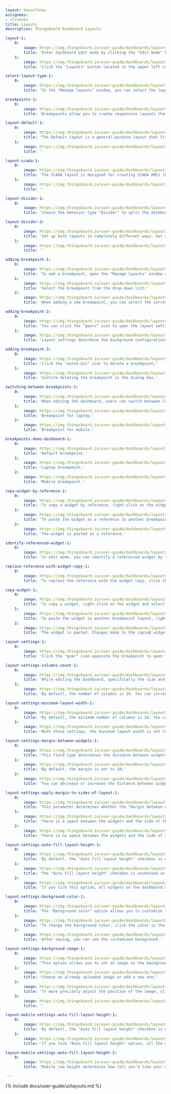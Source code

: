 ```yaml
---
layout: docwithnav
assignees:
- stitenko
title: Layouts
description: ThingsBoard Dashboard Layouts

layout-1:
    0:
        image: https://img.thingsboard.io/user-guide/dashboards/layouts/ce/manage-layouts-1-ce.png
        title: 'Enter dashboard edit mode by clicking the "Edit mode" button in the upper right corner of the window;'
    1:
        image: https://img.thingsboard.io/user-guide/dashboards/layouts/ce/manage-layouts-2-ce.png
        title: 'Click the "Layouts" button located in the upper left corner of the dashboard window. This will open the layout management window.'

select-layout-type-1:
    0:
        image: https://img.thingsboard.io/user-guide/dashboards/layouts/ce/select-layout-type-1-ce.png
        title: 'In the "Manage layouts" window, you can select the layout type suitable for your needs: Default, SCADA, or Divider.'

breakpoints-1:
    0:
        image: https://img.thingsboard.io/user-guide/dashboards/layouts/ce/breakpoints-1-ce.png
        title: 'Breakpoints allow you to create responsive layouts that adapt to different screen sizes. You can add and configure breakpoints to ensure your dashboard looks perfect on any device.'

layout-default-1:
    0:
        image: https://img.thingsboard.io/user-guide/dashboards/layouts/ce/layout-default-1-ce.png
        title: 'The Default layout is a general-purpose layout that fits most dashboards. This layout type supports screen breakpoints for responsive design.'
    1:
        image: https://img.thingsboard.io/user-guide/dashboards/layouts/ce/layout-default-2-ce.png
        title: ''

layout-scada-1:
    0:
        image: https://img.thingsboard.io/user-guide/dashboards/layouts/ce/layout-scada-1-ce.png
        title: 'The SCADA layout is designed for creating SCADA HMIs (Human-Machine Interfaces) an typically consists of scalable widgets called SCADA symbols. '
    1:
        image: https://img.thingsboard.io/user-guide/dashboards/layouts/ce/layout-scada-2-ce.png
        title: ''

layout-divider-1:
    0:
        image: https://img.thingsboard.io/user-guide/dashboards/layouts/ce/layout-divider-1-ce.png
        title: 'Choose the behavior type "Divider" to split the dashboard into two separate sections: left and right. You can configure the width of these sub-layouts using either a fixed pixel value or a percentage of the screen width.'

layout-divider-2:
    0:
        image: https://img.thingsboard.io/user-guide/dashboards/layouts/ce/layout-divider-2-ce.png
        title: 'Set up both layouts in completely different ways. Set a different background for each window. And resize the window sizes in a certain percentage ratio to each other. Then save changes.'
    1:
        image: https://img.thingsboard.io/user-guide/dashboards/layouts/ce/layout-divider-3-ce.png
        title: ''

adding-breakpoint-1:
    0:
        image: https://img.thingsboard.io/user-guide/dashboards/layouts/ce/adding-breakpoint-1-ce.png
        title: 'To add a breakpoint, open the "Manage layouts" window and click the "+" button in the breakpoints table;'
    1:
        image: https://img.thingsboard.io/user-guide/dashboards/layouts/ce/adding-breakpoint-2-ce.png
        title: 'Select the breakpoint from the drop-down list;'
    2:
        image: https://img.thingsboard.io/user-guide/dashboards/layouts/ce/adding-breakpoint-3-ce.png
        title: 'When adding a new breakpoint, you can select the corresponding screen resolution and copy both widgets and layout settings from another breakpoint. Click "Add".'

adding-breakpoint-2:
    0:
        image: https://img.thingsboard.io/user-guide/dashboards/layouts/ce/adding-breakpoint-4-ce.png
        title: 'You can click the “gears” icon to open the layout settings for that breakpoint;'
    1:
        image: https://img.thingsboard.io/user-guide/dashboards/layouts/ce/adding-breakpoint-5-ce.png
        title: 'Layout settings determine the background configurations of the dashboard and how widgets will be arranged on it.'

adding-breakpoint-3:
    0:
        image: https://img.thingsboard.io/user-guide/dashboards/layouts/ce/adding-breakpoint-6-ce.png
        title: 'Click the "waste-bin" icon to delete a breakpoint;'
    1:
        image: https://img.thingsboard.io/user-guide/dashboards/layouts/ce/adding-breakpoint-7-ce.png
        title: 'Confirm deleting the breakpoint in the dialog box.'

switching-between-breakpoints-1:
    0:
        image: https://img.thingsboard.io/user-guide/dashboards/layouts/ce/switching-between-breakpoints-1-ce.png
        title: 'When editing the dashboard, users can switch between layouts using the combobox located in the top-left corner of the screen;'
    1:
        image: https://img.thingsboard.io/user-guide/dashboards/layouts/ce/switching-between-breakpoints-2-ce.png
        title: 'Breakpoint for laptop;'
    2:
        image: https://img.thingsboard.io/user-guide/dashboards/layouts/ce/switching-between-breakpoints-3-ce.png
        title: 'Breakpoint for mobile.'

breakpoints-demo-dashboard-1:
    0:
        image: https://img.thingsboard.io/user-guide/dashboards/layouts/ce/breakpoints-demo-dashboard-1-ce.png
        title: 'Default breakpoint.'
    1:
        image: https://img.thingsboard.io/user-guide/dashboards/layouts/ce/breakpoints-demo-dashboard-2-ce.png
        title: 'Laptop breakpoint.'
    2:
        image: https://img.thingsboard.io/user-guide/dashboards/layouts/ce/breakpoints-demo-dashboard-3-ce.png
        title: 'Mobile breakpoint.'

copy-widget-by-reference-1:
    0:
        image: https://img.thingsboard.io/user-guide/dashboards/layouts/ce/copy-widget-by-reference-1-ce.png
        title: 'To copy a widget by reference, right-click on the widget and select "Copy reference" (Ctrl+R);'
    1:
        image: https://img.thingsboard.io/user-guide/dashboards/layouts/ce/copy-widget-by-reference-2-ce.png
        title: 'To paste the widget as a reference in another breakpoint layout, right-click on the empty space and select "Paste reference" (Ctrl+I);'
    2:
        image: https://img.thingsboard.io/user-guide/dashboards/layouts/ce/copy-widget-by-reference-3-ce.png
        title: 'The widget is pasted as a reference.'

identify-referenced-widget-1:
    0:
        image: https://img.thingsboard.io/user-guide/dashboards/layouts/ce/identify-referenced-widget-1-ce.png
        title: 'In edit mode, you can identify a referenced widget by the presence of a "Reference" button in the widget&#39;s edit panel.'

replace-reference-with-widget-copy-1:
    0:
        image: https://img.thingsboard.io/user-guide/dashboards/layouts/ce/replace-reference-with-widget-copy-1-ce.png
        title: 'To replace the reference with the widget copy, click the "Reference" button on the widget editing panel, or right-click on the widget and select "Replace reference with widget copy".'

copy-widget-1:
    0:
        image: https://img.thingsboard.io/user-guide/dashboards/layouts/ce/copy-widget-1-ce.png
        title: 'To copy a widget, right-click on the widget and select "Copy" (Ctrl+C);'
    1:
        image: https://img.thingsboard.io/user-guide/dashboards/layouts/ce/copy-widget-2-ce.png
        title: 'To paste the widget in another breakpoint layout, right-click on the empty space and select "Paste" (Ctrl+V);'
    2:
        image: https://img.thingsboard.io/user-guide/dashboards/layouts/ce/copy-widget-3-ce.png
        title: 'The widget is pasted. Changes made to the copied widget will not affect the original widget.'

layout-settings-1:
    0:
        image: https://img.thingsboard.io/user-guide/dashboards/layouts/ce/layout-settings-1-ce.png
        title: 'Click the "gear" icon opposite the breakpoint to open the layout settings.'

layout-settings-columns-count-1:
    0:
        image: https://img.thingsboard.io/user-guide/dashboards/layouts/ce/layout-settings-columns-count-1-ce.png
        title: 'While editing the Dashboard, specifically the size and space of your widgets, you can notice a whitish grid on a gray background. These are columns that determine how many widgets can fit horizontally on the dashboard;'
    1:
        image: https://img.thingsboard.io/user-guide/dashboards/layouts/ce/layout-settings-columns-count-2-ce.png
        title: 'By default, the number of columns is 24. You can increase or decrease their number. The minimum number of columns is 10. The maximum number is 1000 columns.'

layout-settings-minimum-layout-width-1:
    0:
        image: https://img.thingsboard.io/user-guide/dashboards/layouts/ce/layout-settings-minimum-layout-width-1-ce.png
        title: 'By default, the minimum number of columns is 24. You can increase or decrease this number. The minimum number of columns is 10. We recommend that the value of this parameter be equal to or more than the column count.'
    1:
        image: https://img.thingsboard.io/user-guide/dashboards/layouts/ce/layout-settings-minimum-layout-width-2-ce.png
        title: 'With these settings, the minimum layout width is set to 10 columns.'

layout-settings-margin-between-widgets-1:
    0:
        image: https://img.thingsboard.io/user-guide/dashboards/layouts/ce/layout-settings-margin-between-widgets-1-ce.png
        title: 'This field type determines the distance between widgets;'
    1:
        image: https://img.thingsboard.io/user-guide/dashboards/layouts/ce/layout-settings-margin-between-widgets-2-ce.png
        title: 'By default, the margin is set to 10;'
    2:
        image: https://img.thingsboard.io/user-guide/dashboards/layouts/ce/layout-settings-margin-between-widgets-3-ce.png
        title: 'You can decrease or increase the distance between widgets.'

layout-settings-apply-margin-to-sides-of-layout-1:
    0:
        image: https://img.thingsboard.io/user-guide/dashboards/layouts/ce/layout-settings-apply-margin-to-sides-of-layout-1-ce.png
        title: 'This parameter determines whether the "Margin between widgets" value should be applied to the sides of the layout;'
    1:
        image: https://img.thingsboard.io/user-guide/dashboards/layouts/ce/layout-settings-apply-margin-to-sides-of-layout-2-ce.png
        title: 'There is a space between the widgets and the side of the layout;'
    2:
        image: https://img.thingsboard.io/user-guide/dashboards/layouts/ce/layout-settings-apply-margin-to-sides-of-layout-3-ce.png
        title: 'There is no space between the widgets and the side of the layout.'

layout-settings-auto-fill-layout-height-1:
    0:
        image: https://img.thingsboard.io/user-guide/dashboards/layouts/ce/layout-settings-auto-fill-layout-height-1-ce.png
        title: 'By default, the "Auto fill layout height" checkbox is unchecked;'
    1:
        image: https://img.thingsboard.io/user-guide/dashboards/layouts/ce/layout-settings-auto-fill-layout-height-2-ce.png
        title: 'The "Auto fill layout height" checkbox is unchecked so that you can freely adjust the size of the widgets;'
    2:
        image: https://img.thingsboard.io/user-guide/dashboards/layouts/ce/layout-settings-auto-fill-layout-height-3-ce.png
        title: 'If you tick this option, all widgets on the dashboard will fill the screen space vertically.'

layout-settings-background-color-1:
    0:
        image: https://img.thingsboard.io/user-guide/dashboards/layouts/ce/layout-settings-background-color-1-ce.png
        title: 'The "Background color" option allows you to customize the color that you&#39;d like to be on the dashboard&#39;s background;'
    1:
        image: https://img.thingsboard.io/user-guide/dashboards/layouts/ce/layout-settings-background-color-2-ce.png
        title: 'To change the background color, click the color in the small square on the right in the background color section. In the popup window, select the desired color and transparency. Then click "Select". Afterward, apply the layout settings;'
    2:
        image: https://img.thingsboard.io/user-guide/dashboards/layouts/ce/layout-settings-background-color-3-ce.png
        title: 'After saving, you can see the customized background.'

layout-settings-background-image-1:
    0:
        image: https://img.thingsboard.io/user-guide/dashboards/layouts/ce/layout-settings-background-image-1-ce.png
        title: 'This option allows you to set an image as the background of the dashboard. You can choose an image from the Image gallery or set a direct link. To select an image from the gallery, click "Browse from gallery";'
    1:
        image: https://img.thingsboard.io/user-guide/dashboards/layouts/ce/layout-settings-background-image-2-ce.png
        title: 'Choose an already uploaded image or add a new one;'
    2:
        image: https://img.thingsboard.io/user-guide/dashboards/layouts/ce/layout-settings-background-image-3-ce.png
        title: 'To more precisely adjust the position of the image, click the dropdown menu of the "Background size mode" section and select how exactly the image will fill the background space. For example, let&#39;s choose "Cover" and click "Save" to see how the background has changed.'
    3:
        image: https://img.thingsboard.io/user-guide/dashboards/layouts/ce/layout-settings-background-image-4-ce.png
        title: ''

layout-mobile-settings-auto-fill-layout-height-1:
    0:
        image: https://img.thingsboard.io/user-guide/dashboards/layouts/ce/layout-mobile-settings-auto-fill-layout-height-1-ce.png
        title: 'By default, the "Auto fill layout height" checkbox is unchecked so that you can freely adjust the size of the widgets for your mobile device;'
    1:
        image: https://img.thingsboard.io/user-guide/dashboards/layouts/ce/layout-mobile-settings-auto-fill-layout-height-2-ce.png
        title: 'If you tick "Auto fill layout height" option, all the widgets on the Dashboard will fill in vertically in the space of the screen.'

layout-mobile-settings-auto-fill-layout-height-2:
    0:
        image: https://img.thingsboard.io/user-guide/dashboards/layouts/ce/layout-mobile-settings-auto-fill-layout-height-3-ce.png
        title: 'Mobile row height determines how tall you’d like your widgets to be on your mobile device.'

---
```


{% include docs/user-guide/ui/layouts.md %}